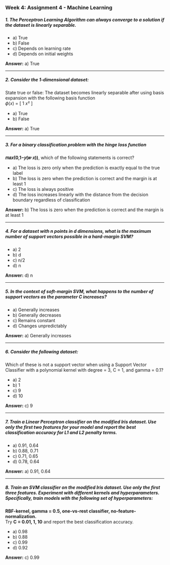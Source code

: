 ### Week 4: Assignment 4 - Machine Learning  



##### 1. The Perceptron Learning Algorithm can always converge to a solution if the dataset is linearly separable.  

- a) True  
- b) False  
- c) Depends on learning rate  
- d) Depends on initial weights  

**Answer:** a) True  

---

##### 2. Consider the 1-dimensional dataset:  

State true or false: The dataset becomes linearly separable after using basis expansion with the following basis function  
𝜙(𝑥) = [ 1 𝑥² ]  

- a) True  
- b) False  

**Answer:** a) True  

---

##### 3. For a binary classification problem with the hinge loss function  
**𝑚𝑎𝑥(0,1−𝑦(𝑤·𝑥))**, which of the following statements is correct?  

- a) The loss is zero only when the prediction is exactly equal to the true label  
- b) The loss is zero when the prediction is correct and the margin is at least 1  
- c) The loss is always positive  
- d) The loss increases linearly with the distance from the decision boundary regardless of classification  

**Answer:** b) The loss is zero when the prediction is correct and the margin is at least 1  

---

##### 4. For a dataset with n points in d dimensions, what is the maximum number of support vectors possible in a hard-margin SVM?  

- a) 2  
- b) d  
- c) n/2  
- d) n  

**Answer:** d) n  

---

##### 5. In the context of soft-margin SVM, what happens to the number of support vectors as the parameter C increases?  

- a) Generally increases  
- b) Generally decreases  
- c) Remains constant  
- d) Changes unpredictably  

**Answer:** a) Generally increases  

---

##### 6. Consider the following dataset:  

Which of these is not a support vector when using a Support Vector Classifier with a polynomial kernel with degree = 3, C = 1, and gamma = 0.1?  

- a) 2  
- b) 1  
- c) 9  
- d) 10  

**Answer:** c) 9  

---

##### 7. Train a Linear Perceptron classifier on the modified Iris dataset. Use only the first two features for your model and report the best classification accuracy for L1 and L2 penalty terms.  

- a) 0.91, 0.64  
- b) 0.88, 0.71  
- c) 0.71, 0.65  
- d) 0.78, 0.64  

**Answer:** a) 0.91, 0.64  

---

##### 8. Train an SVM classifier on the modified Iris dataset. Use only the first three features. Experiment with different kernels and hyperparameters. Specifically, train models with the following set of hyperparameters:  
**RBF-kernel, gamma = 0.5, one-vs-rest classifier, no-feature-normalization.**  
Try **C = 0.01, 1, 10** and report the best classification accuracy.  

- a) 0.98  
- b) 0.88  
- c) 0.99  
- d) 0.92  

**Answer:** c) 0.99  

